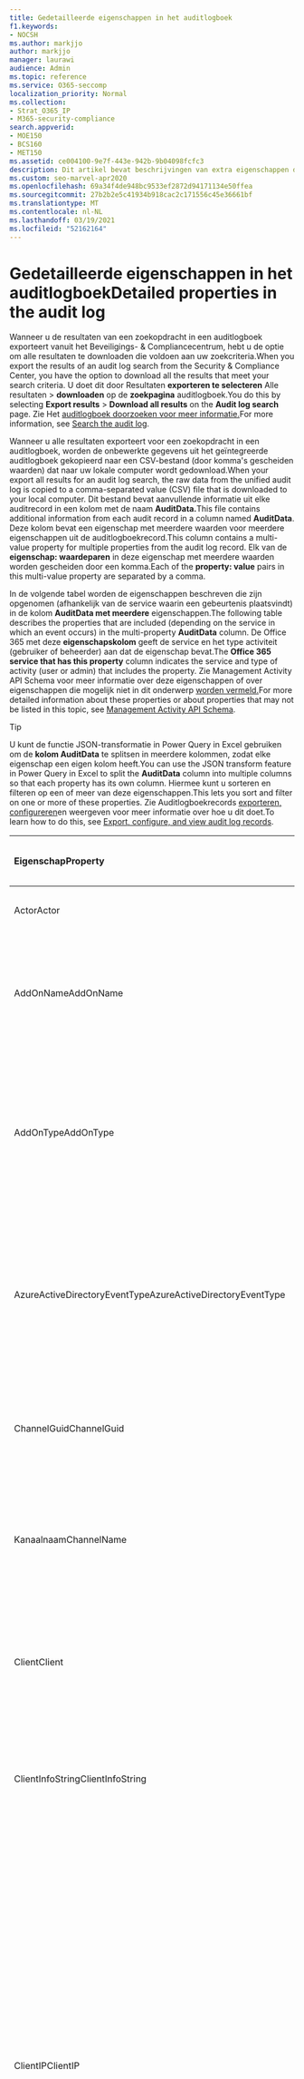 ```yaml
---
title: Gedetailleerde eigenschappen in het auditlogboek
f1.keywords:
- NOCSH
ms.author: markjjo
author: markjjo
manager: laurawi
audience: Admin
ms.topic: reference
ms.service: O365-seccomp
localization_priority: Normal
ms.collection:
- Strat_O365_IP
- M365-security-compliance
search.appverid:
- MOE150
- BCS160
- MET150
ms.assetid: ce004100-9e7f-443e-942b-9b04098fcfc3
description: Dit artikel bevat beschrijvingen van extra eigenschappen die zijn opgenomen wanneer u resultaten exporteert voor Office 365 auditlogboekrecord.
ms.custom: seo-marvel-apr2020
ms.openlocfilehash: 69a34f4de948bc9533ef2872d94171134e50ffea
ms.sourcegitcommit: 27b2b2e5c41934b918cac2c171556c45e36661bf
ms.translationtype: MT
ms.contentlocale: nl-NL
ms.lasthandoff: 03/19/2021
ms.locfileid: "52162164"
---
```

# <a name="detailed-properties-in-the-audit-log"></a><span data-ttu-id="20108-103">Gedetailleerde eigenschappen in het auditlogboek</span><span class="sxs-lookup"><span data-stu-id="20108-103">Detailed properties in the audit log</span></span>

<span data-ttu-id="20108-104">Wanneer u de resultaten van een zoekopdracht in een auditlogboek exporteert vanuit het Beveiligings- & Compliancecentrum, hebt u de optie om alle resultaten te downloaden die voldoen aan uw zoekcriteria.</span><span class="sxs-lookup"><span data-stu-id="20108-104">When you export the results of an audit log search from the Security & Compliance Center, you have the option to download all the results that meet your search criteria.</span></span> <span data-ttu-id="20108-105">U doet dit door Resultaten **exporteren te selecteren** Alle resultaten \> **downloaden** op de **zoekpagina** auditlogboek.</span><span class="sxs-lookup"><span data-stu-id="20108-105">You do this by selecting **Export results** \> **Download all results** on the **Audit log search** page.</span></span> <span data-ttu-id="20108-106">Zie Het [auditlogboek doorzoeken voor meer informatie.](search-the-audit-log-in-security-and-compliance.md)</span><span class="sxs-lookup"><span data-stu-id="20108-106">For more information, see [Search the audit log](search-the-audit-log-in-security-and-compliance.md).</span></span>
  
 <span data-ttu-id="20108-107">Wanneer u alle resultaten exporteert voor een zoekopdracht in een auditlogboek, worden de onbewerkte gegevens uit het geïntegreerde auditlogboek gekopieerd naar een CSV-bestand (door komma's gescheiden waarden) dat naar uw lokale computer wordt gedownload.</span><span class="sxs-lookup"><span data-stu-id="20108-107">When your export all results for an audit log search, the raw data from the unified audit log is copied to a comma-separated value (CSV) file that is downloaded to your local computer.</span></span> <span data-ttu-id="20108-108">Dit bestand bevat aanvullende informatie uit elke auditrecord in een kolom met de naam **AuditData.**</span><span class="sxs-lookup"><span data-stu-id="20108-108">This file contains additional information from each audit record in a column named **AuditData**.</span></span> <span data-ttu-id="20108-109">Deze kolom bevat een eigenschap met meerdere waarden voor meerdere eigenschappen uit de auditlogboekrecord.</span><span class="sxs-lookup"><span data-stu-id="20108-109">This column contains a multi-value property for multiple properties from the audit log record.</span></span> <span data-ttu-id="20108-110">Elk van de **eigenschap: waardeparen** in deze eigenschap met meerdere waarden worden gescheiden door een komma.</span><span class="sxs-lookup"><span data-stu-id="20108-110">Each of the **property: value** pairs in this multi-value property are separated by a comma.</span></span> 
  
<span data-ttu-id="20108-111">In de volgende tabel worden de eigenschappen beschreven die zijn opgenomen (afhankelijk van de service waarin een gebeurtenis plaatsvindt) in de kolom **AuditData met meerdere** eigenschappen.</span><span class="sxs-lookup"><span data-stu-id="20108-111">The following table describes the properties that are included (depending on the service in which an event occurs) in the multi-property **AuditData** column.</span></span> <span data-ttu-id="20108-112">De Office 365 met deze **eigenschapskolom** geeft de service en het type activiteit (gebruiker of beheerder) aan dat de eigenschap bevat.</span><span class="sxs-lookup"><span data-stu-id="20108-112">The **Office 365 service that has this property** column indicates the service and type of activity (user or admin) that includes the property.</span></span> <span data-ttu-id="20108-113">Zie Management Activity API Schema voor meer informatie over deze eigenschappen of over eigenschappen die mogelijk niet in dit onderwerp [worden vermeld.](/office/office-365-management-api/office-365-management-activity-api-schema)</span><span class="sxs-lookup"><span data-stu-id="20108-113">For more detailed information about these properties or about properties that may not be listed in this topic, see [Management Activity API Schema](/office/office-365-management-api/office-365-management-activity-api-schema).</span></span>
  
> [!TIP]
> <span data-ttu-id="20108-114">U kunt de functie JSON-transformatie in Power Query in Excel gebruiken om de **kolom AuditData** te splitsen in meerdere kolommen, zodat elke eigenschap een eigen kolom heeft.</span><span class="sxs-lookup"><span data-stu-id="20108-114">You can use the JSON transform feature in Power Query in Excel to split the **AuditData** column into multiple columns so that each property has its own column.</span></span> <span data-ttu-id="20108-115">Hiermee kunt u sorteren en filteren op een of meer van deze eigenschappen.</span><span class="sxs-lookup"><span data-stu-id="20108-115">This lets you sort and filter on one or more of these properties.</span></span> <span data-ttu-id="20108-116">Zie Auditlogboekrecords [exporteren, configureren](export-view-audit-log-records.md)en weergeven voor meer informatie over hoe u dit doet.</span><span class="sxs-lookup"><span data-stu-id="20108-116">To learn how to do this, see [Export, configure, and view audit log records](export-view-audit-log-records.md).</span></span> 
  
|<span data-ttu-id="20108-117">**Eigenschap**</span><span class="sxs-lookup"><span data-stu-id="20108-117">**Property**</span></span>|<span data-ttu-id="20108-118">**Beschrijving**</span><span class="sxs-lookup"><span data-stu-id="20108-118">**Description**</span></span>|<span data-ttu-id="20108-119">**Microsoft 365 service met deze eigenschap**</span><span class="sxs-lookup"><span data-stu-id="20108-119">**Microsoft 365 service that has this property**</span></span>|
|:-----|:-----|:-----|
|<span data-ttu-id="20108-120">Actor</span><span class="sxs-lookup"><span data-stu-id="20108-120">Actor</span></span>|<span data-ttu-id="20108-121">Het gebruikers- of serviceaccount dat de actie heeft uitgevoerd.</span><span class="sxs-lookup"><span data-stu-id="20108-121">The user or service account that performed the action.</span></span>|<span data-ttu-id="20108-122">Microsoft Azure Active Directory</span><span class="sxs-lookup"><span data-stu-id="20108-122">Azure Active Directory</span></span>|
|<span data-ttu-id="20108-123">AddOnName</span><span class="sxs-lookup"><span data-stu-id="20108-123">AddOnName</span></span>|<span data-ttu-id="20108-124">De naam van een invoeg die is toegevoegd, verwijderd of bijgewerkt in een team.</span><span class="sxs-lookup"><span data-stu-id="20108-124">The name of an add-on that was added, removed, or updated in a team.</span></span> <span data-ttu-id="20108-125">Het type invoegtoepassingen in Microsoft Teams is een bot, een verbindingslijn of een tabblad.</span><span class="sxs-lookup"><span data-stu-id="20108-125">The type of add-ons in Microsoft Teams is a bot, a connector, or a tab.</span></span>|<span data-ttu-id="20108-126">Microsoft Teams</span><span class="sxs-lookup"><span data-stu-id="20108-126">Microsoft Teams</span></span>|
|<span data-ttu-id="20108-127">AddOnType</span><span class="sxs-lookup"><span data-stu-id="20108-127">AddOnType</span></span>|<span data-ttu-id="20108-128">Het type add-on dat is toegevoegd, verwijderd of bijgewerkt in een team.</span><span class="sxs-lookup"><span data-stu-id="20108-128">The type of an add-on that was added, removed, or updated in a team.</span></span> <span data-ttu-id="20108-129">De volgende waarden geven het type invoegvoeging aan.</span><span class="sxs-lookup"><span data-stu-id="20108-129">The following values indicate the type of add-on.</span></span>  <br/> <span data-ttu-id="20108-130">**1** - Geeft een bot aan.</span><span class="sxs-lookup"><span data-stu-id="20108-130">**1** - Indicates a bot.</span></span><br/> <span data-ttu-id="20108-131">**2** - Geeft een verbindingslijn aan.</span><span class="sxs-lookup"><span data-stu-id="20108-131">**2** - Indicates a connector.</span></span><br/> <span data-ttu-id="20108-132">**3** - Geeft een tabblad aan.</span><span class="sxs-lookup"><span data-stu-id="20108-132">**3** - Indicates a tab.</span></span>|<span data-ttu-id="20108-133">Microsoft Teams</span><span class="sxs-lookup"><span data-stu-id="20108-133">Microsoft Teams</span></span>|
|<span data-ttu-id="20108-134">AzureActiveDirectoryEventType</span><span class="sxs-lookup"><span data-stu-id="20108-134">AzureActiveDirectoryEventType</span></span>|<span data-ttu-id="20108-135">Het type Azure Active Directory gebeurtenis.</span><span class="sxs-lookup"><span data-stu-id="20108-135">The type of Azure Active Directory event.</span></span> <span data-ttu-id="20108-136">De volgende waarden geven het type gebeurtenis aan.</span><span class="sxs-lookup"><span data-stu-id="20108-136">The following values indicate the type of event.</span></span>  <br/> <span data-ttu-id="20108-137">**0** - Geeft een aanmeldingsgebeurtenis voor een account aan.</span><span class="sxs-lookup"><span data-stu-id="20108-137">**0** - Indicates an account login event.</span></span><br/> <span data-ttu-id="20108-138">**1** - Geeft een beveiligingsgebeurtenis voor Azure-toepassingen aan.</span><span class="sxs-lookup"><span data-stu-id="20108-138">**1** - Indicates an Azure application security event.</span></span>|<span data-ttu-id="20108-139">Microsoft Azure Active Directory</span><span class="sxs-lookup"><span data-stu-id="20108-139">Azure Active Directory</span></span>|
|<span data-ttu-id="20108-140">ChannelGuid</span><span class="sxs-lookup"><span data-stu-id="20108-140">ChannelGuid</span></span>|<span data-ttu-id="20108-141">De id van een Microsoft Teams kanaal.</span><span class="sxs-lookup"><span data-stu-id="20108-141">The ID of a Microsoft Teams channel.</span></span> <span data-ttu-id="20108-142">Het team waarin het kanaal zich bevindt, wordt geïdentificeerd door de **eigenschappen Teamnaam** en **TeamGuid.**</span><span class="sxs-lookup"><span data-stu-id="20108-142">The team that the channel is located in is identified by the **TeamName** and **TeamGuid** properties.</span></span>|<span data-ttu-id="20108-143">Microsoft Teams</span><span class="sxs-lookup"><span data-stu-id="20108-143">Microsoft Teams</span></span>|
|<span data-ttu-id="20108-144">Kanaalnaam</span><span class="sxs-lookup"><span data-stu-id="20108-144">ChannelName</span></span>|<span data-ttu-id="20108-145">De naam van een Microsoft Teams kanaal.</span><span class="sxs-lookup"><span data-stu-id="20108-145">The name of a Microsoft Teams channel.</span></span> <span data-ttu-id="20108-146">Het team waarin het kanaal zich bevindt, wordt geïdentificeerd door de **eigenschappen Teamnaam** en **TeamGuid.**</span><span class="sxs-lookup"><span data-stu-id="20108-146">The team that the channel is located in is identified by the **TeamName** and **TeamGuid** properties.</span></span>|<span data-ttu-id="20108-147">Microsoft Teams</span><span class="sxs-lookup"><span data-stu-id="20108-147">Microsoft Teams</span></span>|
|<span data-ttu-id="20108-148">Client</span><span class="sxs-lookup"><span data-stu-id="20108-148">Client</span></span>|<span data-ttu-id="20108-149">Het clientapparaat, het apparaat-besturingssysteem en de apparaatbrowser die voor de aanmeldingsgebeurtenis wordt gebruikt (bijvoorbeeld Nokia Lumia 920; Windows Phone 8; IE Mobile 11).</span><span class="sxs-lookup"><span data-stu-id="20108-149">The client device, the device OS, and the device browser used for the login event (for example, Nokia Lumia 920; Windows Phone 8; IE Mobile 11).</span></span>|<span data-ttu-id="20108-150">Microsoft Azure Active Directory</span><span class="sxs-lookup"><span data-stu-id="20108-150">Azure Active Directory</span></span>|
|<span data-ttu-id="20108-151">ClientInfoString</span><span class="sxs-lookup"><span data-stu-id="20108-151">ClientInfoString</span></span>|<span data-ttu-id="20108-152">Informatie over de e-mailclient die is gebruikt om de bewerking uit te voeren, zoals een browserversie, Outlook versie en gegevens over mobiele apparaten</span><span class="sxs-lookup"><span data-stu-id="20108-152">Information about the email client that was used to perform the operation, such as a browser version, Outlook version, and mobile device information</span></span>|<span data-ttu-id="20108-153">Exchange (postvakactiviteit)</span><span class="sxs-lookup"><span data-stu-id="20108-153">Exchange (mailbox activity)</span></span>|
|<span data-ttu-id="20108-154">ClientIP</span><span class="sxs-lookup"><span data-stu-id="20108-154">ClientIP</span></span>|<span data-ttu-id="20108-155">Het IP-adres van het apparaat dat is gebruikt toen de activiteit werd geregistreerd.</span><span class="sxs-lookup"><span data-stu-id="20108-155">The IP address of the device that was used when the activity was logged.</span></span> <span data-ttu-id="20108-156">Het IP-adres wordt weergegeven in een IPv4- of IPv6-adresindeling.</span><span class="sxs-lookup"><span data-stu-id="20108-156">The IP address is displayed in either an IPv4 or IPv6 address format.</span></span><br/><br/> <span data-ttu-id="20108-157">Voor sommige services kan de waarde die in deze eigenschap wordt weergegeven, het IP-adres zijn voor een vertrouwde toepassing (bijvoorbeeld webversie van Office-apps) die namens een gebruiker bij de service belt en niet het IP-adres van het apparaat dat wordt gebruikt door de persoon die de activiteit heeft uitgevoerd.</span><span class="sxs-lookup"><span data-stu-id="20108-157">For some services, the value displayed in this property might be the IP address for a trusted application (for example, Office on the web apps) calling into the service on behalf of a user and not the IP address of the device used by person who performed the activity.</span></span> <br/><br/><span data-ttu-id="20108-158">Voor beheerdersactiviteit (of activiteit die wordt uitgevoerd door een systeemaccount) voor Azure Active Directory-gerelateerde gebeurtenissen, wordt het IP-adres niet geregistreerd en is de waarde voor de eigenschap ClientIP `null` .</span><span class="sxs-lookup"><span data-stu-id="20108-158">Also, for admin activity (or activity performed by a system account) for Azure Active Directory-related events, the IP address isn't logged and the value for the ClientIP property is `null`.</span></span> |<span data-ttu-id="20108-159">Azure Active Directory, Exchange, SharePoint</span><span class="sxs-lookup"><span data-stu-id="20108-159">Azure Active Directory, Exchange, SharePoint</span></span>|
|<span data-ttu-id="20108-160">CreationTime</span><span class="sxs-lookup"><span data-stu-id="20108-160">CreationTime</span></span>|<span data-ttu-id="20108-161">De datum en tijd in Coordinated Universal Time (UTC) wanneer de gebruiker de activiteit heeft uitgevoerd.</span><span class="sxs-lookup"><span data-stu-id="20108-161">The date and time in Coordinated Universal Time (UTC) when the user performed the activity.</span></span>|<span data-ttu-id="20108-162">Alles</span><span class="sxs-lookup"><span data-stu-id="20108-162">All</span></span>|
|<span data-ttu-id="20108-163">DestinationFileExtension</span><span class="sxs-lookup"><span data-stu-id="20108-163">DestinationFileExtension</span></span>|<span data-ttu-id="20108-164">De bestandsextensie van een bestand dat wordt gekopieerd of verplaatst.</span><span class="sxs-lookup"><span data-stu-id="20108-164">The file extension of a file that is copied or moved.</span></span> <span data-ttu-id="20108-165">Deze eigenschap wordt alleen weergegeven voor de gebruikersactiviteiten FileCopied en FileMoved.</span><span class="sxs-lookup"><span data-stu-id="20108-165">This property is displayed only for the FileCopied and FileMoved user activities.</span></span>|<span data-ttu-id="20108-166">SharePoint</span><span class="sxs-lookup"><span data-stu-id="20108-166">SharePoint</span></span>|
|<span data-ttu-id="20108-167">DestinationFileName</span><span class="sxs-lookup"><span data-stu-id="20108-167">DestinationFileName</span></span>|<span data-ttu-id="20108-168">De naam van het bestand wordt gekopieerd of verplaatst.</span><span class="sxs-lookup"><span data-stu-id="20108-168">The name of the file is copied or moved.</span></span> <span data-ttu-id="20108-169">Deze eigenschap wordt alleen weergegeven voor de acties FileCopied en FileMoved.</span><span class="sxs-lookup"><span data-stu-id="20108-169">This property is displayed only for the FileCopied and FileMoved actions.</span></span>|<span data-ttu-id="20108-170">SharePoint</span><span class="sxs-lookup"><span data-stu-id="20108-170">SharePoint</span></span>|
|<span data-ttu-id="20108-171">DestinationRelativeUrl</span><span class="sxs-lookup"><span data-stu-id="20108-171">DestinationRelativeUrl</span></span>|<span data-ttu-id="20108-172">De URL van de doelmap waarin een bestand wordt gekopieerd of verplaatst.</span><span class="sxs-lookup"><span data-stu-id="20108-172">The URL of the destination folder where a file is copied or moved.</span></span> <span data-ttu-id="20108-173">De combinatie van de waarden voor **de eigenschap SiteURL,** **DestinationRelativeURL** en **DestinationFileName** is hetzelfde als de waarde voor de **eigenschap ObjectID,** de volledige padnaam voor het bestand dat is gekopieerd.</span><span class="sxs-lookup"><span data-stu-id="20108-173">The combination of the values for the **SiteURL**, the **DestinationRelativeURL**, and the **DestinationFileName** property is the same as the value for the **ObjectID** property, which is the full path name for the file that was copied.</span></span> <span data-ttu-id="20108-174">Deze eigenschap wordt alleen weergegeven voor de gebruikersactiviteiten FileCopied en FileMoved.</span><span class="sxs-lookup"><span data-stu-id="20108-174">This property is displayed only for the FileCopied and FileMoved user activities.</span></span>|<span data-ttu-id="20108-175">SharePoint</span><span class="sxs-lookup"><span data-stu-id="20108-175">SharePoint</span></span>|
|<span data-ttu-id="20108-176">EventSource</span><span class="sxs-lookup"><span data-stu-id="20108-176">EventSource</span></span>|<span data-ttu-id="20108-177">Hiermee wordt aangegeven dat er een gebeurtenis heeft plaatsgevonden in SharePoint.</span><span class="sxs-lookup"><span data-stu-id="20108-177">Identifies that an event occurred in SharePoint.</span></span> <span data-ttu-id="20108-178">Mogelijke waarden zijn **SharePoint** **objectmodel.**</span><span class="sxs-lookup"><span data-stu-id="20108-178">Possible values are **SharePoint** and **ObjectModel**.</span></span>|<span data-ttu-id="20108-179">SharePoint</span><span class="sxs-lookup"><span data-stu-id="20108-179">SharePoint</span></span>|
|<span data-ttu-id="20108-180">ExternalAccess</span><span class="sxs-lookup"><span data-stu-id="20108-180">ExternalAccess</span></span>|<span data-ttu-id="20108-181">Voor Exchange beheerdersactiviteit geeft u aan of de cmdlet is uitgevoerd door een gebruiker in uw organisatie, door personeel van het Microsoft-datacenter of een datacenterserviceaccount of door een gedelegeerde beheerder.</span><span class="sxs-lookup"><span data-stu-id="20108-181">For Exchange admin activity, specifies whether the cmdlet was run by a user in your organization, by Microsoft datacenter personnel or a datacenter service account, or by a delegated administrator.</span></span> <span data-ttu-id="20108-182">De waarde **Onwaar** geeft aan dat de cmdlet is uitgevoerd door iemand in uw organisatie.</span><span class="sxs-lookup"><span data-stu-id="20108-182">The value **False** indicates that the cmdlet was run by someone in your organization.</span></span> <span data-ttu-id="20108-183">De waarde **Waar** geeft aan dat de cmdlet is uitgevoerd door datacenterpersoneel, een datacenterserviceaccount of een gedelegeerde beheerder.</span><span class="sxs-lookup"><span data-stu-id="20108-183">The value **True** indicates that the cmdlet was run by datacenter personnel, a datacenter service account, or a delegated administrator.</span></span>  <br/> <span data-ttu-id="20108-184">Voor Exchange postvakactiviteit geeft u aan of een postvak is gebruikt door een gebruiker buiten uw organisatie.</span><span class="sxs-lookup"><span data-stu-id="20108-184">For Exchange mailbox activity, specifies whether a mailbox was accessed by a user outside your organization.</span></span>|<span data-ttu-id="20108-185">Exchange</span><span class="sxs-lookup"><span data-stu-id="20108-185">Exchange</span></span>|
|<span data-ttu-id="20108-186">ExtendedProperties</span><span class="sxs-lookup"><span data-stu-id="20108-186">ExtendedProperties</span></span>|<span data-ttu-id="20108-187">De uitgebreide eigenschappen voor een Azure Active Directory gebeurtenis.</span><span class="sxs-lookup"><span data-stu-id="20108-187">The extended properties for an Azure Active Directory event.</span></span>|<span data-ttu-id="20108-188">Microsoft Azure Active Directory</span><span class="sxs-lookup"><span data-stu-id="20108-188">Azure Active Directory</span></span>|
|<span data-ttu-id="20108-189">ID</span><span class="sxs-lookup"><span data-stu-id="20108-189">ID</span></span>|<span data-ttu-id="20108-190">De id van het rapportinvoer.</span><span class="sxs-lookup"><span data-stu-id="20108-190">The ID of the report entry.</span></span> <span data-ttu-id="20108-191">De id identificeert de rapportinvoer op unieke manier.</span><span class="sxs-lookup"><span data-stu-id="20108-191">The ID uniquely identifies the report entry.</span></span>|<span data-ttu-id="20108-192">Alles</span><span class="sxs-lookup"><span data-stu-id="20108-192">All</span></span>|
|<span data-ttu-id="20108-193">InternalLogonType</span><span class="sxs-lookup"><span data-stu-id="20108-193">InternalLogonType</span></span>|<span data-ttu-id="20108-194">Gereserveerd voor intern gebruik.</span><span class="sxs-lookup"><span data-stu-id="20108-194">Reserved for internal use.</span></span>|<span data-ttu-id="20108-195">Exchange (postvakactiviteit)</span><span class="sxs-lookup"><span data-stu-id="20108-195">Exchange (mailbox activity)</span></span>|
|<span data-ttu-id="20108-196">ItemType</span><span class="sxs-lookup"><span data-stu-id="20108-196">ItemType</span></span>|<span data-ttu-id="20108-197">Het type object dat is toegankelijk of gewijzigd.</span><span class="sxs-lookup"><span data-stu-id="20108-197">The type of object that was accessed or modified.</span></span> <span data-ttu-id="20108-198">Mogelijke waarden zijn **Bestand**, **Map**, **Web**, **Site**, **Tenant** en **DocumentLibrary**.</span><span class="sxs-lookup"><span data-stu-id="20108-198">Possible values include **File**, **Folder**, **Web**, **Site**, **Tenant**, and **DocumentLibrary**.</span></span>|<span data-ttu-id="20108-199">SharePoint</span><span class="sxs-lookup"><span data-stu-id="20108-199">SharePoint</span></span>|
|<span data-ttu-id="20108-200">LoginStatus</span><span class="sxs-lookup"><span data-stu-id="20108-200">LoginStatus</span></span>|<span data-ttu-id="20108-201">Identificeert aanmeldingsfouten die mogelijk zijn opgetreden.</span><span class="sxs-lookup"><span data-stu-id="20108-201">Identifies login failures that might have occurred.</span></span>|<span data-ttu-id="20108-202">Microsoft Azure Active Directory</span><span class="sxs-lookup"><span data-stu-id="20108-202">Azure Active Directory</span></span>|
|<span data-ttu-id="20108-203">Aanmeldingstype</span><span class="sxs-lookup"><span data-stu-id="20108-203">LogonType</span></span>|<span data-ttu-id="20108-204">Het type postvaktoegang.</span><span class="sxs-lookup"><span data-stu-id="20108-204">The type of mailbox access.</span></span> <span data-ttu-id="20108-205">De volgende waarden geven het type gebruiker aan dat toegang heeft tot het postvak.</span><span class="sxs-lookup"><span data-stu-id="20108-205">The following values indicate the type of user who accessed the mailbox.</span></span>  <br/><br/> <span data-ttu-id="20108-206">**0** - Geeft een eigenaar van een postvak aan.</span><span class="sxs-lookup"><span data-stu-id="20108-206">**0** - Indicates a mailbox owner.</span></span><br/> <span data-ttu-id="20108-207">**1** : geeft een beheerder aan.</span><span class="sxs-lookup"><span data-stu-id="20108-207">**1** - Indicates an administrator.</span></span><br/> <span data-ttu-id="20108-208">**2** - Geeft een gemachtigde aan.</span><span class="sxs-lookup"><span data-stu-id="20108-208">**2** - Indicates a delegate.</span></span> <br/><span data-ttu-id="20108-209">**3:** geeft de transportservice aan in het Microsoft-datacenter.</span><span class="sxs-lookup"><span data-stu-id="20108-209">**3** - Indicates the transport service in the Microsoft datacenter.</span></span><br/> <span data-ttu-id="20108-210">**4** - Geeft een serviceaccount aan in het Microsoft-datacenter.</span><span class="sxs-lookup"><span data-stu-id="20108-210">**4** - Indicates a   service account in the Microsoft datacenter.</span></span> <br/><span data-ttu-id="20108-211">**6** : geeft een gedelegeerde beheerder aan.</span><span class="sxs-lookup"><span data-stu-id="20108-211">**6** - Indicates a delegated administrator.</span></span>|<span data-ttu-id="20108-212">Exchange (postvakactiviteit)</span><span class="sxs-lookup"><span data-stu-id="20108-212">Exchange (mailbox activity)</span></span>|
|<span data-ttu-id="20108-213">Postvakgids</span><span class="sxs-lookup"><span data-stu-id="20108-213">MailboxGuid</span></span>|<span data-ttu-id="20108-214">De Exchange GUID van het postvak dat is toegankelijk.</span><span class="sxs-lookup"><span data-stu-id="20108-214">The Exchange GUID of the mailbox that was accessed.</span></span>|<span data-ttu-id="20108-215">Exchange (postvakactiviteit)</span><span class="sxs-lookup"><span data-stu-id="20108-215">Exchange (mailbox activity)</span></span>|
|<span data-ttu-id="20108-216">PostvakEigenaarUPN</span><span class="sxs-lookup"><span data-stu-id="20108-216">MailboxOwnerUPN</span></span>|<span data-ttu-id="20108-217">Het e-mailadres van de eigenaar van het postvak dat is toegankelijk.</span><span class="sxs-lookup"><span data-stu-id="20108-217">The email address of the person who owns the mailbox that was accessed.</span></span>|<span data-ttu-id="20108-218">Exchange (postvakactiviteit)</span><span class="sxs-lookup"><span data-stu-id="20108-218">Exchange (mailbox activity)</span></span>|
|<span data-ttu-id="20108-219">Leden</span><span class="sxs-lookup"><span data-stu-id="20108-219">Members</span></span>|<span data-ttu-id="20108-220">Hiermee worden de gebruikers vermeld die zijn toegevoegd of verwijderd uit een team.</span><span class="sxs-lookup"><span data-stu-id="20108-220">Lists the users that have been added or removed from a team.</span></span> <span data-ttu-id="20108-221">De volgende waarden geven het type Rol aan dat aan de gebruiker is toegewezen.</span><span class="sxs-lookup"><span data-stu-id="20108-221">The following values indicate the Role type assigned to the user.</span></span>  <br/><br/> <span data-ttu-id="20108-222">**1** : geeft de rol Eigenaar aan.</span><span class="sxs-lookup"><span data-stu-id="20108-222">**1** - Indicates  the Owner role.</span></span><br/> <span data-ttu-id="20108-223">**2** : geeft de rol Lid aan.</span><span class="sxs-lookup"><span data-stu-id="20108-223">**2** - Indicates the Member role.</span></span><br/> <span data-ttu-id="20108-224">**3** : geeft de rol Gast aan.</span><span class="sxs-lookup"><span data-stu-id="20108-224">**3** - Indicates the Guest role.</span></span> <br/><br/><span data-ttu-id="20108-225">De eigenschap Leden bevat ook de naam van uw organisatie en het e-mailadres van het lid.</span><span class="sxs-lookup"><span data-stu-id="20108-225">The Members property also includes the name of your organization, and the member's email address.</span></span>|<span data-ttu-id="20108-226">Microsoft Teams</span><span class="sxs-lookup"><span data-stu-id="20108-226">Microsoft Teams</span></span>|
|<span data-ttu-id="20108-227">ModifiedProperties (Name, NewValue, OldValue)</span><span class="sxs-lookup"><span data-stu-id="20108-227">ModifiedProperties (Name, NewValue, OldValue)</span></span>|<span data-ttu-id="20108-228">De eigenschap is opgenomen voor beheerdersgebeurtenissen, zoals het toevoegen van een gebruiker als lid van een site of een siteverzamelingsbeheerdergroep.</span><span class="sxs-lookup"><span data-stu-id="20108-228">The property is included for admin events, such as adding a user as a member of a site or a site collection admin group.</span></span> <span data-ttu-id="20108-229">De eigenschap bevat de naam van de eigenschap die is gewijzigd (bijvoorbeeld de groep Sitebeheerder) de nieuwe waarde van de gewijzigde eigenschap (zoals de gebruiker die is toegevoegd als sitebeheerder en de vorige waarde van het gewijzigde object.</span><span class="sxs-lookup"><span data-stu-id="20108-229">The property includes the name of the property that was modified (for example, the Site Admin group) the new value of the modified property (such the user who was added as a site admin, and the previous value of the modified object.</span></span>|<span data-ttu-id="20108-230">Alles (beheerdersactiviteit)</span><span class="sxs-lookup"><span data-stu-id="20108-230">All (admin activity)</span></span>|
|<span data-ttu-id="20108-231">ObjectId</span><span class="sxs-lookup"><span data-stu-id="20108-231">ObjectId</span></span>|<span data-ttu-id="20108-232">Voor Exchange beheerauditregistratie, de naam van het object dat is gewijzigd door de cmdlet.</span><span class="sxs-lookup"><span data-stu-id="20108-232">For Exchange admin audit logging, the name of the object that was modified by the cmdlet.</span></span>  <br/> <span data-ttu-id="20108-233">Voor SharePoint activiteit, de volledige URL-padnaam van het bestand of de map die door een gebruiker is toegankelijk.</span><span class="sxs-lookup"><span data-stu-id="20108-233">For SharePoint activity, the full URL path name of the file or folder accessed by a user.</span></span>  <br/> <span data-ttu-id="20108-234">Voor Azure AD-activiteit, de naam van het gebruikersaccount dat is gewijzigd.</span><span class="sxs-lookup"><span data-stu-id="20108-234">For Azure AD activity, the name of the user account that was modified.</span></span>|<span data-ttu-id="20108-235">Alles</span><span class="sxs-lookup"><span data-stu-id="20108-235">All</span></span>|
|<span data-ttu-id="20108-236">Bewerking</span><span class="sxs-lookup"><span data-stu-id="20108-236">Operation</span></span>|<span data-ttu-id="20108-237">De naam van de activiteit van de gebruiker of beheerder.</span><span class="sxs-lookup"><span data-stu-id="20108-237">The name of the user or admin activity.</span></span> <span data-ttu-id="20108-238">De waarde van deze eigenschap komt overeen met de waarde die is geselecteerd in **de** vervolgkeuzelijst Activiteiten.</span><span class="sxs-lookup"><span data-stu-id="20108-238">The value of this property corresponds to the value that was selected in the **Activities** drop down list.</span></span> <span data-ttu-id="20108-239">Als **Resultaten voor alle activiteiten tonen** is geselecteerd, worden in het rapport vermeldingen opgenomen voor alle gebruikers- en beheeractiviteiten voor alle services.</span><span class="sxs-lookup"><span data-stu-id="20108-239">If **Show results for all activities** was selected, the report will included entries for all user and admin activities for all services.</span></span> <span data-ttu-id="20108-240">Zie het tabblad Gecontroleerde activiteiten in Het auditlogboek zoeken  in het auditlogboek voor een beschrijving van de bewerkingen/activiteiten die in het auditlogboek [zijn Office 365.](search-the-audit-log-in-security-and-compliance.md)</span><span class="sxs-lookup"><span data-stu-id="20108-240">For a description of the operations/activities that are logged in the audit log, see the **Audited activities** tab in [Search the audit log in the Office 365](search-the-audit-log-in-security-and-compliance.md).</span></span>  <br/> <span data-ttu-id="20108-241">Voor Exchange beheerderactiviteit wordt met deze eigenschap de naam geïdentificeerd van de cmdlet die is uitgevoerd.</span><span class="sxs-lookup"><span data-stu-id="20108-241">For Exchange admin activity, this property identifies the name of the cmdlet that was run.</span></span>|<span data-ttu-id="20108-242">Alles</span><span class="sxs-lookup"><span data-stu-id="20108-242">All</span></span>|
|<span data-ttu-id="20108-243">OrganizationId</span><span class="sxs-lookup"><span data-stu-id="20108-243">OrganizationId</span></span>|<span data-ttu-id="20108-244">De GUID voor uw organisatie.</span><span class="sxs-lookup"><span data-stu-id="20108-244">The GUID for your organization.</span></span>|<span data-ttu-id="20108-245">Alles</span><span class="sxs-lookup"><span data-stu-id="20108-245">All</span></span>|
|<span data-ttu-id="20108-246">Pad</span><span class="sxs-lookup"><span data-stu-id="20108-246">Path</span></span>|<span data-ttu-id="20108-247">De naam van de postvakmap waar het bericht dat is weergegeven zich bevindt.</span><span class="sxs-lookup"><span data-stu-id="20108-247">The name of the mailbox folder where the message that was accessed is located.</span></span> <span data-ttu-id="20108-248">Met deze eigenschap wordt ook de map aangegeven waarin een bericht is gemaakt of gekopieerd of verplaatst.</span><span class="sxs-lookup"><span data-stu-id="20108-248">This property also identifies the folder a where a message is created in or copied/moved to.</span></span>|<span data-ttu-id="20108-249">Exchange (postvakactiviteit)</span><span class="sxs-lookup"><span data-stu-id="20108-249">Exchange (mailbox activity)</span></span>|
|<span data-ttu-id="20108-250">Parameters</span><span class="sxs-lookup"><span data-stu-id="20108-250">Parameters</span></span>|<span data-ttu-id="20108-251">Voor Exchange beheeractiviteit, de naam en waarde voor alle parameters die zijn gebruikt met de cmdlet die is geïdentificeerd in de eigenschap Bewerking.</span><span class="sxs-lookup"><span data-stu-id="20108-251">For Exchange admin activity, the name and value for all parameters that were used with the cmdlet that is identified in the Operation property.</span></span>|<span data-ttu-id="20108-252">Exchange (beheerdersactiviteit)</span><span class="sxs-lookup"><span data-stu-id="20108-252">Exchange (admin activity)</span></span>|
|<span data-ttu-id="20108-253">RecordType</span><span class="sxs-lookup"><span data-stu-id="20108-253">RecordType</span></span>|<span data-ttu-id="20108-254">Het type bewerking dat door de record wordt aangegeven.</span><span class="sxs-lookup"><span data-stu-id="20108-254">The type of operation indicated by the record.</span></span> <span data-ttu-id="20108-255">Deze eigenschap geeft de service of functie aan waarin de bewerking is geactiveerd.</span><span class="sxs-lookup"><span data-stu-id="20108-255">This property indicates the service or feature that the operation was triggered in.</span></span> <span data-ttu-id="20108-256">Zie Recordtype auditlogboek voor een lijst met recordtypen en de bijbehorende ENUM-waarde (de waarde die wordt weergegeven in de eigenschap **RecordType** in een [auditrecord).](/office/office-365-management-api/office-365-management-activity-api-schema#auditlogrecordtype)</span><span class="sxs-lookup"><span data-stu-id="20108-256">For a list of record types and their corresponding ENUM value (which is the value displayed in the **RecordType** property in an audit record), see [Audit log record type](/office/office-365-management-api/office-365-management-activity-api-schema#auditlogrecordtype).</span></span>| 
|<span data-ttu-id="20108-257">ResultStatus</span><span class="sxs-lookup"><span data-stu-id="20108-257">ResultStatus</span></span>|<span data-ttu-id="20108-258">Hiermee geeft u aan of de actie (opgegeven in de eigenschap **Bewerking)** al dan niet is geslaagd.</span><span class="sxs-lookup"><span data-stu-id="20108-258">Indicates whether the action (specified in the **Operation** property) was successful or not.</span></span>  <br/> <span data-ttu-id="20108-259">Voor Exchange beheerderactiviteit is de waarde **Waar** (geslaagd) of **Onwaar** (mislukt).</span><span class="sxs-lookup"><span data-stu-id="20108-259">For Exchange admin activity, the value is either **True** (successful) or **False** (failed).</span></span>|<span data-ttu-id="20108-260">Alles</span><span class="sxs-lookup"><span data-stu-id="20108-260">All</span></span>  <br/>|
|<span data-ttu-id="20108-261">SecurityComplianceCenterEventType</span><span class="sxs-lookup"><span data-stu-id="20108-261">SecurityComplianceCenterEventType</span></span>|<span data-ttu-id="20108-262">Geeft aan dat de activiteit een gebeurtenis & compliancecentrum was.</span><span class="sxs-lookup"><span data-stu-id="20108-262">Indicates that the activity was a Security & Compliance Center event.</span></span> <span data-ttu-id="20108-263">Alle activiteiten & compliancecentrum hebben een waarde **van 0** voor deze eigenschap.</span><span class="sxs-lookup"><span data-stu-id="20108-263">All Security & Compliance Center activities will have a value of **0** for this property.</span></span>|<span data-ttu-id="20108-264">Beveiligings- en compliancecentrum</span><span class="sxs-lookup"><span data-stu-id="20108-264">Security & Compliance Center</span></span>|
|<span data-ttu-id="20108-265">SharingType</span><span class="sxs-lookup"><span data-stu-id="20108-265">SharingType</span></span>|<span data-ttu-id="20108-266">Het type machtigingen voor delen dat is toegewezen aan de gebruiker met welke de resource is gedeeld.</span><span class="sxs-lookup"><span data-stu-id="20108-266">The type of sharing permissions that was assigned to the user that the resource was shared with.</span></span> <span data-ttu-id="20108-267">Deze gebruiker wordt geïdentificeerd in de **eigenschap UserSharedWith.**</span><span class="sxs-lookup"><span data-stu-id="20108-267">This user is identified in the **UserSharedWith** property.</span></span>|<span data-ttu-id="20108-268">SharePoint</span><span class="sxs-lookup"><span data-stu-id="20108-268">SharePoint</span></span>|
|<span data-ttu-id="20108-269">Site</span><span class="sxs-lookup"><span data-stu-id="20108-269">Site</span></span>|<span data-ttu-id="20108-270">De GUID van de site waar het bestand of de map die door de gebruiker wordt gebruikt zich bevindt.</span><span class="sxs-lookup"><span data-stu-id="20108-270">The GUID of the site where the file or folder accessed by the user is located.</span></span>|<span data-ttu-id="20108-271">SharePoint</span><span class="sxs-lookup"><span data-stu-id="20108-271">SharePoint</span></span>|
|<span data-ttu-id="20108-272">SiteUrl</span><span class="sxs-lookup"><span data-stu-id="20108-272">SiteUrl</span></span>|<span data-ttu-id="20108-273">De URL van de site waar het bestand of de map die door de gebruiker is toegankelijk, zich bevindt.</span><span class="sxs-lookup"><span data-stu-id="20108-273">The URL of the site where the file or folder accessed by the user is located.</span></span>|<span data-ttu-id="20108-274">SharePoint</span><span class="sxs-lookup"><span data-stu-id="20108-274">SharePoint</span></span>|
|<span data-ttu-id="20108-275">SourceFileExtension</span><span class="sxs-lookup"><span data-stu-id="20108-275">SourceFileExtension</span></span>|<span data-ttu-id="20108-276">De bestandsextensie van het bestand dat door de gebruiker is gebruikt.</span><span class="sxs-lookup"><span data-stu-id="20108-276">The file extension of the file that was accessed by the user.</span></span> <span data-ttu-id="20108-277">Deze eigenschap is leeg als het object dat is toegankelijk een map is.</span><span class="sxs-lookup"><span data-stu-id="20108-277">This property is blank if the object that was accessed is a folder.</span></span>|<span data-ttu-id="20108-278">SharePoint</span><span class="sxs-lookup"><span data-stu-id="20108-278">SharePoint</span></span>|
|<span data-ttu-id="20108-279">SourceFileName</span><span class="sxs-lookup"><span data-stu-id="20108-279">SourceFileName</span></span>|<span data-ttu-id="20108-280">De naam van het bestand of de map die door de gebruiker is toegankelijk.</span><span class="sxs-lookup"><span data-stu-id="20108-280">The name of the file or folder accessed by the user.</span></span>|<span data-ttu-id="20108-281">SharePoint</span><span class="sxs-lookup"><span data-stu-id="20108-281">SharePoint</span></span>|
|<span data-ttu-id="20108-282">SourceRelativeUrl</span><span class="sxs-lookup"><span data-stu-id="20108-282">SourceRelativeUrl</span></span>|<span data-ttu-id="20108-283">De URL van de map met het bestand dat door de gebruiker is toegankelijk.</span><span class="sxs-lookup"><span data-stu-id="20108-283">The URL of the folder that contains the file accessed by the user.</span></span> <span data-ttu-id="20108-284">De combinatie van de waarden voor **de eigenschap SiteURL**, de eigenschap **SourceRelativeURL** en **SourceFileName** is hetzelfde als de waarde voor de eigenschap **ObjectID,** de volledige padnaam voor het bestand dat door de gebruiker wordt gebruikt.</span><span class="sxs-lookup"><span data-stu-id="20108-284">The combination of the values for the **SiteURL**, the **SourceRelativeURL**, and the **SourceFileName** property is the same as the value for the **ObjectID** property, which is the full path name for the file accessed by the user.</span></span>|<span data-ttu-id="20108-285">SharePoint</span><span class="sxs-lookup"><span data-stu-id="20108-285">SharePoint</span></span>|
|<span data-ttu-id="20108-286">Onderwerp</span><span class="sxs-lookup"><span data-stu-id="20108-286">Subject</span></span>|<span data-ttu-id="20108-287">De onderwerpregel van het bericht dat is weergegeven.</span><span class="sxs-lookup"><span data-stu-id="20108-287">The subject line of the message that was accessed.</span></span>|<span data-ttu-id="20108-288">Exchange (postvakactiviteit)</span><span class="sxs-lookup"><span data-stu-id="20108-288">Exchange (mailbox activity)</span></span>|
|<span data-ttu-id="20108-289">TabType</span><span class="sxs-lookup"><span data-stu-id="20108-289">TabType</span></span>| <span data-ttu-id="20108-290">Het type tabblad dat is toegevoegd, verwijderd of bijgewerkt in een team.</span><span class="sxs-lookup"><span data-stu-id="20108-290">The type of tab added, removed, or updated in a team.</span></span> <span data-ttu-id="20108-291">De mogelijke waarden voor deze eigenschap zijn:</span><span class="sxs-lookup"><span data-stu-id="20108-291">The possible values for this property are:</span></span>  <br/><br/> <span data-ttu-id="20108-292">**Excel vastmaken** - Een Excel tabblad.</span><span class="sxs-lookup"><span data-stu-id="20108-292">**Excel pin** - An Excel tab.</span></span>  <br/> <span data-ttu-id="20108-293">**Extensie** - Alle apps van eerste en derde partij; zoals Klasplanning, VSTS en Formulieren.</span><span class="sxs-lookup"><span data-stu-id="20108-293">**Extension** - All first-party and third-party apps; such as Class Schedule, VSTS, and Forms.</span></span>  <br/> <span data-ttu-id="20108-294">**Notities** - OneNote tabblad.</span><span class="sxs-lookup"><span data-stu-id="20108-294">**Notes** - OneNote tab.</span></span>  <br/> <span data-ttu-id="20108-295">**Pdfpin** : een PDF-tabblad.</span><span class="sxs-lookup"><span data-stu-id="20108-295">**Pdfpin** - A PDF tab.</span></span>  <br/> <span data-ttu-id="20108-296">**Powerbi** - Een Power BI tabblad.</span><span class="sxs-lookup"><span data-stu-id="20108-296">**Powerbi** - A Power BI tab.</span></span>  <br/> <span data-ttu-id="20108-297">**Powerpointpin** - een PowerPoint tabblad.</span><span class="sxs-lookup"><span data-stu-id="20108-297">**Powerpointpin** - A PowerPoint tab.</span></span>  <br/> <span data-ttu-id="20108-298">**Sharepointfiles** : een SharePoint tabblad.</span><span class="sxs-lookup"><span data-stu-id="20108-298">**Sharepointfiles** - A SharePoint tab.</span></span>  <br/> <span data-ttu-id="20108-299">**Webpagina:** een vastgemaakt websitetabblad.</span><span class="sxs-lookup"><span data-stu-id="20108-299">**Webpage** - A pinned website tab.</span></span>  <br/> <span data-ttu-id="20108-300">**Wiki-tab** - Een wikitabblad.</span><span class="sxs-lookup"><span data-stu-id="20108-300">**Wiki-tab** - A wiki tab.</span></span>  <br/> <span data-ttu-id="20108-301">**Wordpin** - Een Word-tabblad.</span><span class="sxs-lookup"><span data-stu-id="20108-301">**Wordpin** - A Word tab.</span></span>|<span data-ttu-id="20108-302">Microsoft Teams</span><span class="sxs-lookup"><span data-stu-id="20108-302">Microsoft Teams</span></span>|
|<span data-ttu-id="20108-303">Doel</span><span class="sxs-lookup"><span data-stu-id="20108-303">Target</span></span>|<span data-ttu-id="20108-304">De gebruiker op de actie (die is geïdentificeerd in de eigenschap **Bewerking)** is uitgevoerd.</span><span class="sxs-lookup"><span data-stu-id="20108-304">The user that the action (identified in the **Operation** property) was performed on.</span></span> <span data-ttu-id="20108-305">Als een gastgebruiker bijvoorbeeld wordt toegevoegd aan SharePoint of een Microsoft-team, wordt deze gebruiker in deze eigenschap vermeld.</span><span class="sxs-lookup"><span data-stu-id="20108-305">For example, if a guest user is added to SharePoint or a Microsoft Team, that user would be listed in this property.</span></span>|<span data-ttu-id="20108-306">Microsoft Azure Active Directory</span><span class="sxs-lookup"><span data-stu-id="20108-306">Azure Active Directory</span></span>|
|<span data-ttu-id="20108-307">TeamGuid</span><span class="sxs-lookup"><span data-stu-id="20108-307">TeamGuid</span></span>|<span data-ttu-id="20108-308">De id van een team in Microsoft Teams.</span><span class="sxs-lookup"><span data-stu-id="20108-308">The ID of a team in Microsoft Teams.</span></span>|<span data-ttu-id="20108-309">Microsoft Teams</span><span class="sxs-lookup"><span data-stu-id="20108-309">Microsoft Teams</span></span>|
|<span data-ttu-id="20108-310">Teamnaam</span><span class="sxs-lookup"><span data-stu-id="20108-310">TeamName</span></span>|<span data-ttu-id="20108-311">De naam van een team in Microsoft Teams.</span><span class="sxs-lookup"><span data-stu-id="20108-311">The name of a team in Microsoft Teams.</span></span>|<span data-ttu-id="20108-312">Microsoft Teams</span><span class="sxs-lookup"><span data-stu-id="20108-312">Microsoft Teams</span></span>|
|<span data-ttu-id="20108-313">UserAgent</span><span class="sxs-lookup"><span data-stu-id="20108-313">UserAgent</span></span>|<span data-ttu-id="20108-314">Informatie over de browser van de gebruiker.</span><span class="sxs-lookup"><span data-stu-id="20108-314">Information about the user's browser.</span></span> <span data-ttu-id="20108-315">Deze informatie wordt verstrekt door de browser.</span><span class="sxs-lookup"><span data-stu-id="20108-315">This information is provided by the browser.</span></span>|<span data-ttu-id="20108-316">SharePoint</span><span class="sxs-lookup"><span data-stu-id="20108-316">SharePoint</span></span>|
|<span data-ttu-id="20108-317">UserDomain</span><span class="sxs-lookup"><span data-stu-id="20108-317">UserDomain</span></span>|<span data-ttu-id="20108-318">Identiteitsgegevens over de tenantorganisatie van de gebruiker (actor) die de actie heeft uitgevoerd.</span><span class="sxs-lookup"><span data-stu-id="20108-318">Identity information about the tenant organization of the user (actor) who performed the action.</span></span>|<span data-ttu-id="20108-319">Microsoft Azure Active Directory</span><span class="sxs-lookup"><span data-stu-id="20108-319">Azure Active Directory</span></span>|
|<span data-ttu-id="20108-320">UserId</span><span class="sxs-lookup"><span data-stu-id="20108-320">UserId</span></span>|<span data-ttu-id="20108-321">De gebruiker die de actie heeft uitgevoerd (opgegeven in de eigenschap **Bewerking)** waardoor de record is vastgelegd.</span><span class="sxs-lookup"><span data-stu-id="20108-321">The user who performed the action (specified in the **Operation** property) that resulted in the record being logged.</span></span> <span data-ttu-id="20108-322">Auditrecords voor activiteiten die worden uitgevoerd door systeemaccounts (zoals SHAREPOINT\system of NT AUTHORITY\SYSTEM) worden ook opgenomen in het auditlogboek.</span><span class="sxs-lookup"><span data-stu-id="20108-322">Audit records for activity performed by system accounts (such as SHAREPOINT\system or NT AUTHORITY\SYSTEM) are also included in the audit log.</span></span> <span data-ttu-id="20108-323">Een andere veelgebruikte waarde voor de eigenschap UserId is app@sharepoint.</span><span class="sxs-lookup"><span data-stu-id="20108-323">Another common value for the UserId property is app@sharepoint.</span></span> <span data-ttu-id="20108-324">Dit geeft aan dat de 'gebruiker' die de activiteit heeft uitgevoerd, een toepassing is met de benodigde machtigingen in SharePoint om acties voor de hele organisatie uit te voeren (zoals zoeken op een SharePoint-site of OneDrive-account) namens een gebruiker, beheerder of service.</span><span class="sxs-lookup"><span data-stu-id="20108-324">This indicates that the "user" who performed the activity was an application that has the necessary permissions in SharePoint to perform organization-wide actions (such as search a SharePoint site or OneDrive account) on behalf of a user, admin, or service.</span></span> <span data-ttu-id="20108-325">Zie De [sharepoint-gebruiker van de app \@ in auditrecords voor meer informatie.](search-the-audit-log-in-security-and-compliance.md#the-appsharepoint-user-in-audit-records)</span><span class="sxs-lookup"><span data-stu-id="20108-325">For more information, see [The app\@sharepoint user in audit records](search-the-audit-log-in-security-and-compliance.md#the-appsharepoint-user-in-audit-records).</span></span> |<span data-ttu-id="20108-326">Alles</span><span class="sxs-lookup"><span data-stu-id="20108-326">All</span></span>|
|<span data-ttu-id="20108-327">UserKey</span><span class="sxs-lookup"><span data-stu-id="20108-327">UserKey</span></span>|<span data-ttu-id="20108-328">Een alternatieve id voor de gebruiker die is geïdentificeerd in de **eigenschap UserID.**</span><span class="sxs-lookup"><span data-stu-id="20108-328">An alternative ID for the user identified in the **UserID** property.</span></span> <span data-ttu-id="20108-329">Deze eigenschap wordt bijvoorbeeld gevuld met de unieke paspoort-id (PUID) voor gebeurtenissen die worden uitgevoerd door gebruikers in SharePoint.</span><span class="sxs-lookup"><span data-stu-id="20108-329">For example, this property is populated with the passport unique ID (PUID) for events performed by users in SharePoint.</span></span> <span data-ttu-id="20108-330">Deze eigenschap kan ook dezelfde waarde opgeven als de **eigenschap UserID** voor gebeurtenissen in andere services en gebeurtenissen die worden uitgevoerd door systeemaccounts.</span><span class="sxs-lookup"><span data-stu-id="20108-330">This property also might specify the same value as the **UserID** property for events occurring in other services and events performed by system accounts.</span></span>|<span data-ttu-id="20108-331">Alles</span><span class="sxs-lookup"><span data-stu-id="20108-331">All</span></span>|
|<span data-ttu-id="20108-332">UserSharedWith</span><span class="sxs-lookup"><span data-stu-id="20108-332">UserSharedWith</span></span>|<span data-ttu-id="20108-333">De gebruiker met een resource die is gedeeld.</span><span class="sxs-lookup"><span data-stu-id="20108-333">The user that a resource was shared with.</span></span> <span data-ttu-id="20108-334">Deze eigenschap wordt opgenomen als de waarde voor de eigenschap **Bewerking** **SharingSet is.**</span><span class="sxs-lookup"><span data-stu-id="20108-334">This property is included if the value for the **Operation** property is **SharingSet**.</span></span> <span data-ttu-id="20108-335">Deze gebruiker wordt ook weergegeven in de kolom Gedeeld **met** in het rapport.</span><span class="sxs-lookup"><span data-stu-id="20108-335">This user is also listed in the **Shared with** column in the report.</span></span>|<span data-ttu-id="20108-336">SharePoint</span><span class="sxs-lookup"><span data-stu-id="20108-336">SharePoint</span></span>|
|<span data-ttu-id="20108-337">UserType</span><span class="sxs-lookup"><span data-stu-id="20108-337">UserType</span></span>|<span data-ttu-id="20108-338">Het type gebruiker dat de bewerking heeft uitgevoerd.</span><span class="sxs-lookup"><span data-stu-id="20108-338">The type of user that performed the operation.</span></span> <span data-ttu-id="20108-339">De volgende waarden geven het gebruikerstype aan.</span><span class="sxs-lookup"><span data-stu-id="20108-339">The following values indicate the user type.</span></span> <br/> <br/> <span data-ttu-id="20108-340">**0** - Een gewone gebruiker.</span><span class="sxs-lookup"><span data-stu-id="20108-340">**0** - A regular user.</span></span> <br/><span data-ttu-id="20108-341">**2** - Een beheerder in uw Microsoft 365 organisatie. <sup>1</sup></span><span class="sxs-lookup"><span data-stu-id="20108-341">**2** - An administrator in your Microsoft 365 organization.<sup>1</sup></span></span> <br/><span data-ttu-id="20108-342">**3** - Een Microsoft-datacenterbeheerder of datacentersysteemaccount.</span><span class="sxs-lookup"><span data-stu-id="20108-342">**3** - A Microsoft datacenter administrator or datacenter system account.</span></span> <br/><span data-ttu-id="20108-343">**4** - Een systeemaccount.</span><span class="sxs-lookup"><span data-stu-id="20108-343">**4** - A system account.</span></span> <br/><span data-ttu-id="20108-344">**5** - Een toepassing.</span><span class="sxs-lookup"><span data-stu-id="20108-344">**5** - An application.</span></span> <br/><span data-ttu-id="20108-345">**6** - Een service-principal.</span><span class="sxs-lookup"><span data-stu-id="20108-345">**6** - A service principal.</span></span><br/><span data-ttu-id="20108-346">**7** - Een aangepast beleid.</span><span class="sxs-lookup"><span data-stu-id="20108-346">**7** - A custom policy.</span></span><br/><span data-ttu-id="20108-347">**8** - Een systeembeleid.</span><span class="sxs-lookup"><span data-stu-id="20108-347">**8** - A system policy.</span></span>|<span data-ttu-id="20108-348">Alles</span><span class="sxs-lookup"><span data-stu-id="20108-348">All</span></span>|
|<span data-ttu-id="20108-349">Versie</span><span class="sxs-lookup"><span data-stu-id="20108-349">Version</span></span>|<span data-ttu-id="20108-350">Geeft het versienummer aan van de activiteit (geïdentificeerd door de eigenschap **Operation)** die is geregistreerd.</span><span class="sxs-lookup"><span data-stu-id="20108-350">Indicates the version number of the activity (identified by the **Operation** property) that's logged.</span></span>|<span data-ttu-id="20108-351">Alles</span><span class="sxs-lookup"><span data-stu-id="20108-351">All</span></span>|
|<span data-ttu-id="20108-352">Werkbelasting</span><span class="sxs-lookup"><span data-stu-id="20108-352">Workload</span></span>|<span data-ttu-id="20108-353">De Microsoft 365 service waar de activiteit heeft plaatsgevonden.</span><span class="sxs-lookup"><span data-stu-id="20108-353">The Microsoft 365 service where the activity occurred.</span></span>|<span data-ttu-id="20108-354">Alles</span><span class="sxs-lookup"><span data-stu-id="20108-354">All</span></span>|
||||

> [!NOTE]
><span data-ttu-id="20108-355"><sup>1</sup> Voor Azure Active Directory gerelateerde gebeurtenissen wordt de waarde voor een beheerder niet gebruikt in een auditrecord.</span><span class="sxs-lookup"><span data-stu-id="20108-355"><sup>1</sup> For Azure Active Directory-related events, the value for an administrator isn't used in an audit record.</span></span> <span data-ttu-id="20108-356">Controlerecords voor activiteiten die door beheerders worden uitgevoerd, geven aan dat een gewone gebruiker (bijvoorbeeld **UserType: 0)** de activiteit heeft uitgevoerd.</span><span class="sxs-lookup"><span data-stu-id="20108-356">Audit records for activities performed by administrators will indicate that a regular user (for example, **UserType: 0**) performed the activity.</span></span> <span data-ttu-id="20108-357">De **eigenschap UserID** identificeert de persoon (gewone gebruiker of beheerder) die de activiteit heeft uitgevoerd.</span><span class="sxs-lookup"><span data-stu-id="20108-357">The **UserID** property will identify the person (regular user or administrator) who performed the activity.</span></span><br/>

<span data-ttu-id="20108-358">De hierboven beschreven eigenschappen worden ook weergegeven wanneer u op **Meer** informatie klikt bij het weergeven van de details van een specifieke gebeurtenis.</span><span class="sxs-lookup"><span data-stu-id="20108-358">The properties described above are also displayed when you click **More information** when viewing the details of a specific event.</span></span>
  
![Klik op Meer informatie om de gedetailleerde eigenschappen van de gebeurtenisrecord van het auditlogboek weer te geven](../media/6df582ae-d339-4735-b1a6-80914fb77a08.png)
